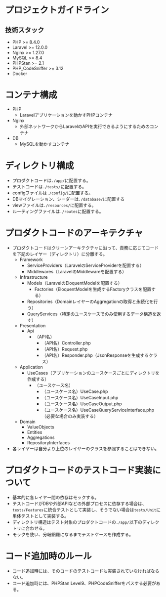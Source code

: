 # プロジェクトガイドライン

## 技術スタック
- PHP >= 8.4.0
- Laravel >= 12.0.0
- Nginx >= 1.27.0
- MySQL >= 8.4
- PHPStan >= 2.1
- PHP_CodeSniffer >= 3.12
- Docker

# コンテナ構成
- PHP
  - Laravelアプリケーションを動かすPHPコンテナ
- Nginx
  - 外部ネットワークからLaravelのAPIを実行できるようにするためのコンテナ
- DB
  - MySQLを動かすコンテナ

# ディレクトリ構成
- プロダクトコードは`./app/`に配置する。
- テストコードは`./tests/`に配置する。
- configファイルは`./config/`に配置する。
- DBマイグレーション、シーダーは`./database/`に配置する
- viewファイルは`./resources/`に配置する。
- ルーティングファイルは`./routes`に配置する。

# プロダクトコードのアーキテクチャ
- プロダクトコードはクリーンアーキテクチャに沿って、責務に応じてコードを下記のレイヤー（ディレクトリ）に分離する。
  - Framework
    - ServiceProviders（LaravelのServiceProviderを配置する）
    - Middlewares（LaravelのMiddlewareを配置する）
  - Infrastructure
    - Models（LaravelのEloquentModelを配置する）
      - Factories（EloquentModelを生成するFactoryクラスを配置する）
    - Repositories（DomainレイヤーのAggregationの取得と永続化を行う）
    - QueryServices（特定のユースケースでのみ使用するデータ構造を返す）
  - Presentation
    - Api
      - （API名）
        - （API名）Controller.php
        - （API名）Request.php
        - （API名）Responder.php（JsonResponseを生成するクラス）
  - Application
    - UseCases（アプリケーションのユースケースごとにディレクトリを作成する）
      - （ユースケース名）
        - （ユースケース名）UseCase.php
        - （ユースケース名）UseCaseInput.php
        - （ユースケース名）UseCaseOutput.php
        - （ユースケース名）UseCaseQueryServiceInterface.php（必要な場合のみ実装する）
  - Domain
    - ValueObjects
    - Entities
    - Aggregations
    - RepositoryInterfaces
- 各レイヤーは自分より上位のレイヤーのクラスを参照することはできない。

# プロダクトコードのテストコード実装について
- 基本的に各レイヤー間の依存はモックする。
- テストコードがDBや外部APIなどの外部プロセスに依存する場合は、`tests/Features`に統合テストとして実装し、そうでない場合は`tests/Unit`に単体テストとして実装する。
- ディレクトリ構造はテスト対象のプロダクトコードの`./app/`以下のディレクトリに合わせる。
- モックを使い、分岐網羅になるまでテストケースを作成する。

# コード追加時のルール
- コード追加時には、そのコードのテストコードも実装されていなければならない。
- コード追加時には、PHPStan Level9、PHPCodeSnifferをパスする必要がある。